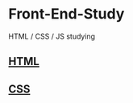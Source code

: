 # Front-End-Study
HTML / CSS / JS studying

## [HTML](https://github.com/iieunji023/Front-End-Study/blob/main/HTMLBasic.md)
## [CSS](https://github.com/iieunji023/Front-End-Study/blob/main/CSSBasic.md)